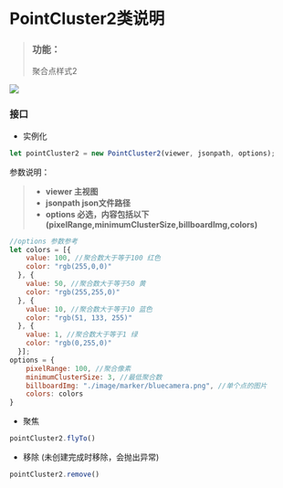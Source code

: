 **PointCluster2类说明**
==============================
>### 功能：  
> 聚合点样式2
>
![](点聚合2.gif)  
### 接口
- 实例化
```javascript
let pointCluster2 = new PointCluster2(viewer, jsonpath, options);
```
参数说明：  
>- **viewer 主视图**
>- **jsonpath json文件路径**
>- **options 必选，内容包括以下(pixelRange,minimumClusterSize,billboardImg,colors)**
```javascript
//options 参数参考
let colors = [{
    value: 100, //聚合数大于等于100 红色
    color: "rgb(255,0,0)"
  }, {
    value: 50, //聚合数大于等于50 黄
    color: "rgb(255,255,0)"
  }, {
    value: 10, //聚合数大于等于10 蓝色
    color: "rgb(51, 133, 255)"
  }, {
    value: 1, //聚合数大于等于1 绿
    color: "rgb(0,255,0)"
  }];
options = {
    pixelRange: 100, //聚合像素
    minimumClusterSize: 3, //最低聚合数
    billboardImg: "./image/marker/bluecamera.png", //单个点的图片
    colors: colors 
}
```
- 聚焦
```javascript
pointCluster2.flyTo()
```
- 移除 (未创建完成时移除，会抛出异常)
```javascript
pointCluster2.remove()
```